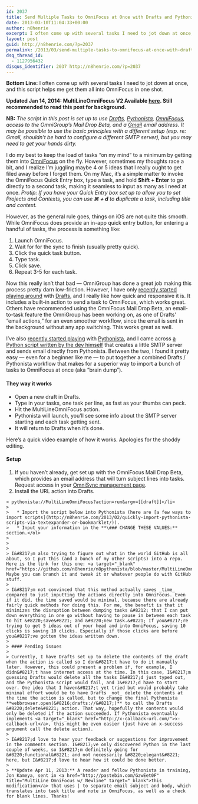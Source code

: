 ```yaml
---
id: 2037
title: Send Multiple Tasks to OmniFocus at Once with Drafts and Pythonista
date: 2013-03-10T11:04:33+00:00
author: n8henrie
excerpt: I often come up with several tasks I need to jot down at once, and this script helps me get them all into OmniFocus in one shot.
layout: post
guid: http://n8henrie.com/?p=2037
permalink: /2013/03/send-multiple-tasks-to-omnifocus-at-once-with-drafts-and-pythonista/
dsq_thread_id:
  - 1127956432
disqus_identifier: 2037 http://n8henrie.com/?p=2037
---
```

**Bottom Line:** I often come up with several tasks I need to jot down at once, and this script helps me get them all into OmniFocus in one shot. <!--more-->

**Updated Jan 14, 2014: MultiLineOmniFocus V2 Available [here](http://n8henrie.com/2014/01/multilineomnifocus-v2-improved-launch-center-pro-and-callback-support-3/). Still recommended to read this post for background.**

**NB:** _The script in this post is set up to use <a target="_blank" href="https://itunes.apple.com/us/app/drafts/id502385074?mt=8&#038;at=10l5H6" title="Drafts on iTunes">Drafts</a>, <a target="_blank" href="https://itunes.apple.com/us/app/pythonista/id528579881?mt=8&#038;at=10l5H6" title="Pythonista on iTunes">Pythonista</a>, <a target="_blank" href="https://itunes.apple.com/us/app/omnifocus-2-for-iphone/id690305341?mt=8&at=10l5H6" title="OmniFocus iPhone on iTunes">OmniFocus</a>, access to the OmniGroup&#8217;s Mail Drop Beta, and a <a target="_blank" href="http://gmail.com">Gmail</a> email address. It may be possible to use the basic principles with a different setup (esp. re: Gmail, shouldn&#8217;t be hard to configure a different SMTP server), but you may need to get your hands dirty._

I do my best to keep the load of tasks &#8220;on my mind&#8221; to a minimum by getting them into <a target="_blank" href="https://itunes.apple.com/us/app/omnifocus/id402835630?mt=12&#038;at=10l5H6" title="OmniFocus at Mac App Store">OmniFocus</a> on the fly. However, sometimes my thoughts race a bit, and I realize I&#8217;m juggling maybe 4 or 5 ideas that I really ought to get filed away before I forget them. On my Mac, it&#8217;s a simple matter to invoke the OmniFocus Quick Entry box, type a task, and hold **Shift + Enter** to go directly to a second task, making it seamless to input as many as I need at once. _Protip: If you have your Quick Entry box set up to allow you to set Projects and Contexts, you can use **⌘ + d** to **d**uplicate a task, including title and context._

However, as the general rule goes, things on iOS are not quite this smooth. While OmniFocus does provide an in-app quick entry button, for entering a handful of tasks, the process is something like:

  1. Launch OmniFocus.
  2. Wait for for the sync to finish (usually pretty quick).
  3. Click the quick task button.
  4. Type task.
  5. Click save.
  6. Repeat 3-5 for each task.

Now this really isn&#8217;t that bad &#8212; OmniGroup has done a great job making this process pretty darn low-friction. However, I have only [recently started playing around](http://n8henrie.com/tag/drafts/) with <a target="_blank" href="https://itunes.apple.com/us/app/drafts/id502385074?mt=8&#038;at=10l5H6" title="Drafts on the App Store">Drafts</a>, and I really like how quick and responsive it is. It includes a built-in action to send a task to OmniFocus, which works great. Others have recommended using the OmniFocus Mail Drop Beta, an email-to-task feature the OmniGroup has been working on, as one of Drafts&#8217; &#8220;email actions,&#8221; for an even smoother workflow, since the email is sent in the background without any app switching. This works great as well.

I&#8217;ve also [recently started playing](http://n8henrie.com/tag/pythonista/) with <a target="_blank" href="https://itunes.apple.com/us/app/pythonista/id528579881?mt=8&#038;at=10l5H6" title="Pythonista at App Store">Pythonista</a>, and I came across <a target="_blank" href="https://gist.github.com/omz/4073599">a Python script written by the dev himself</a> that creates a little SMTP server and sends email directly from Pythonista. Between the two, I found it pretty easy &#8212; even for a beginner like me &#8212; to put together a combined Drafts / Pythonista workflow that makes for a superior way to import a bunch of tasks to OmniFocus at once (aka &#8220;brain dump&#8221;).

#### They way it works

  * Open a new draft in Drafts. 
  * Type in your tasks, one task per line, as fast as your thumbs can peck.
  * Hit the MultiLineOmniFocus action.
  * Pythonista will launch, you&#8217;ll see some info about the SMTP server starting and each task getting sent.
  * It will return to Drafts when it&#8217;s done.

Here&#8217;s a quick video example of how it works. Apologies for the shoddy editing.



#### Setup

  1. If you haven&#8217;t already, get set up with the OmniFocus Mail Drop Beta, which provides an email address that will turn subject lines into tasks. Request access in your <a target="_blank" href="https://manage.sync.omnigroup.com/" title="Sign up for OmniFocus Mail Drop Beta">OmniSync management page</a>.
  2. Install the URL action into Drafts.
  
    > pythonista://MultiLineOmniFocus?action=run&argv=[[draft]]</li> 
    > 
    >   * Import the script below into Pythonista (here are [a few ways to import scripts](http://n8henrie.com/2013/02/quickly-import-pythonista-scripts-via-textexpander-or-bookmarklet/)).
    >   * Input your information in the **\### CHANGE THESE VALUES:** section.</ol> 
    > 
    > 
    > 
    > I&#8217;m also trying to figure out what in the world GitHub is all about, so I put this (and a bunch of my other scripts) into a repo. Here is the link for this one: <a target="_blank" href="https://github.com/n8henrie/n8pythonista/blob/master/MultiLineOmniFocus.py">https://github.com/n8henrie/fromPastebin/blob/master/MultiLineOmniFocus.py</a>. Maybe you can branch it and tweak it or whatever people do with GitHub stuff.
    > 
    > I&#8217;m not convinced that this method actually saves _time_ compared to just inputting the actions directly into OmniFocus. Even if it did, the time saved would be minimal, because there are already fairly quick methods for doing this. For me, the benefit is that it minimizes the disruption between dumping tasks &#8212; that I can put down everything in one go without having to pause in between each task to hit &#8220;save&#8221; and &#8220;new task.&#8221; If you&#8217;re trying to get 5 ideas out of your head and into OmniFocus, saving 10 clicks is saving 10 clicks. Especially if those clicks are before you&#8217;ve gotten the ideas written down.
    > 
    > #### Pending issues
    > 
    > Currently, I have Drafts set up to delete the contents of the draft when the action is called so I don&#8217;t have to do it manually later. However, this could present a problem if, for example, I didn&#8217;t have internet access at the time. In this case, I&#8217;m guessing Drafts would delete all the tasks I&#8217;d just typed out, and the Pythonista script would fail, and I&#8217;d have to start over. One idea that I haven&#8217;t yet tried but would probably take minimal effort would be to have Drafts _not_ delete the contents at the time the action is called, but to change the final Pythonista **webbrowser.open(&#8216;drafts://&#8217;)** to call the Drafts &#8220;delete&#8221; action. That way, hopefully the contents would only be deleted if the action succeeded. If Pythonista eventually implements <a target="_blank" href="http://x-callback-url.com/">x-callback-url</a>, this might be even easier (just have an x-success argument call the delete action).
    > 
    > I&#8217;d love to hear your feedback or suggestions for improvement in the comments section. I&#8217;ve only discovered Python in the last couple of weeks, so I&#8217;m definitely going for &#8220;functional&#8221; and not necessarily &#8220;elegant&#8221; here, but I&#8217;d love to hear how it could be done better.
    > 
    > **Update Apr 11, 2013:** A reader and fellow Pythonista in training, Jon Kameya, sent in <a href="http://pastebin.com/GzwEet0F" title="MultiLine OmniFocus w/ Newline" target="_blank">this modification</a> that uses | to separate email subject and body, which translates into task title and note in OmniFocus, as well as a check for blank lines. Thanks!